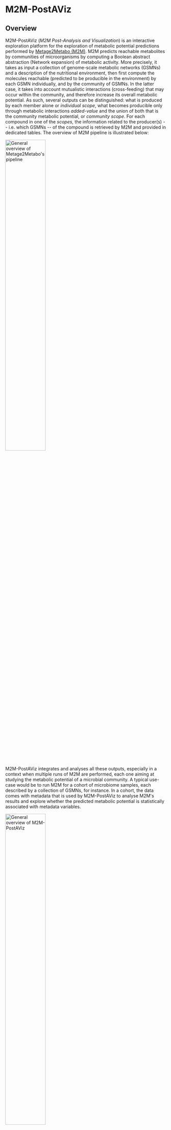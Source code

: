 # M2M-PostAViz

## Overview

M2M-PostAViz (_M2M Post-Analysis and Visualization_) is an interactive exploration platform for the exploration of metabolic potential predictions performed by [Metage2Metabo (M2M)](https://github.com/AuReMe/metage2metabo/tree/main). M2M predicts reachable metabolites by communities of microorganisms by computing a Boolean abstract abstraction (Network expansion) of metabolic activity. More precisely, it takes as input a collection of genome-scale metabolic networks (GSMNs) and a description of the nutritional environment, then first compute the molecules reachable (predicted to be producible in the environment) by each GSMN individually, and by the community of GSMNs. In the latter case, it takes into account mutualistic interactions (cross-feeding) that may occur within the community, and therefore increase its overall metabolic potential. As such, several outputs can be distinguished: what is produced by each member alone or _individual scope_, what becomes producible only through metabolic interactions _added-value_ and the union of both that is the community metabolic potential, or _community scope_. For each compound in one of the _scopes_, the information related to the producer(s) -- i.e. which GSMNs -- of the compound is retrieved by M2M and provided in dedicated tables. The overview of M2M pipeline is illustrated below:

<img src="./docs/pictures/m2m_overview.png" alt="General overview of Metage2Metabo's pipeline" width="50%"/>

M2M-PostAViz integrates and analyses all these outputs, especially in a context when multiple runs of M2M are performed, each one aiming at studying the metabolic potential of a microbial community. A typical use-case would be to run M2M for a cohort of microbiome samples, each described by a collection of GSMNs, for instance. In a cohort, the data comes with metadata that is used by M2M-PostAViz to analyse M2M's results and explore whether the predicted metabolic potential is statistically associated with metadata variables. 

<img src="./docs/pictures/postaviz_overview.png" alt="General overview of M2M-PostAViz" width="50%"/>


### License 
GNU Lesser General Public License v3 (LGPLv3)

## Installation

```pip install .```

    pip install m2m-postaviz

You can also install the in-development version with::

    pip install git+ssh://git@gitlab.inria.fr/postaviz/m2m-postaviz.git@main

### Dependencies


- pandas
- padmet
- scipy
- skbio
- plotly
- scikit-bio
- shiny
- shinywidgets
- pyarrow
- seaborn

` pip install -r requirement.txt `

## Quick start

A dataset with test data is available in this repository and can be used to test the main functionalities of the tool.

##  Documentation



### Important

In metadata file the first column must be the sample identification. Preferably named "smplID".

In taxonomy file the first column must be the metagenomes (mgs). Preferably named "mgs".

### Usage

m2m_postaviz can be run in two ways :

```
    m2m_postaviz -d Metage2metabo/samples/scopes/directory/path
                -m metadata/file/path
                -a abundance/file/path
                -t taxonomy/file/path
                -o save/path
                --no-metacyc (Optionnal)
```

This way is required as least one time to produce all dataframe and save them in -o save/path.

Once the dataframes are produced. Shiny will automatically run from the save/path given in -o option.
You can interrupt the process if you want and run postaviz with -l load option.

```
    m2m_postaviz -l save/directory/path
````

Which will directly launch shiny and skip dataprocessing.

### Metadata tab

Tabulation to observe the metadata given in CLI.
For future update we will use this tab to allow users to change metadata type directly inside the application.

### PCOA tabulation

- Base PCOA shows the Principal coordinates analysis done with all samples and saves as pcoa_dataframe_postaviz.tsv into the save directory.

You can use the input color to observe the PCOA in all its shapes. But the PCOA is not recalculated, this is just for global observation.

- Customisable PCOA allow to calculate directly the PCOA from the samples filtered by the metadata input. The color can be used to regroup samples by their metadata values.

### Bins exploration tabulation


Tab dedicated to the observation of the bins contained into each sample's cscope of Metage2metabo.
Some pattern in compounds production can be found by the taxonomic belonging of the bins.
If the taxonomy (-t option) is not provided, this tabulation will be disabled.

Input:

- Allow to choose between the taxonomic ranks, the individual metagenomes "mgs" or all bins with "all"

- The second input automatically update from the selection above. It allow the selection of the specific group of bins in taxonomic rank selected.

- The third input allow a filtering to the samples level, all samples (and associated bins !) will be removed from the plots if excluded by this input.

- Updated from the third input like the second input, allow a more precise selection ????

- Color grouping option for all plots.

- Use abundance, this options will use the "normalised abundance dataframe" instead of the "main dataframe". Instead of using 0,1 value for production, the abundance dataframe is multi with the abundace of each bins in their respective sample.

Plots :

- Plot 1 the sum of unique metabolites produced by the selected bins in each samples.

- Plot 2 is a boxplot of the unique metabolites production of each selected bins in their samples.

- Plot 3 show the abundance for each selected bins in their respective sample.

>WARNING

>The "all" option on all sample (No metadata filter applied) can be long to produce the plots. Also heavy plots will impact the performance of the application. 

> [!NOTE]

> A small text output under the Processing button show how many bins are selected to avoid large calculation. Also if only one bin (mgs) is selected, it will display how many samples have this specfic bin.

#### Method

The bins exploration present some challenges, it need to retain the production by the bins inside of each samples.

The individual production of each bins depend of the bins present (community interaction highlighted by **Meta2metabo**) which also differ from the treatment/condition of the sample.

All of this information can scale poorly if a lot of sample are present in input which is the point of the application: being able observe from lots of angles large chunks of data.

In order to keep all this valuable data we choosed to use the hard drive and load/manipulate large dataframe by subset using Parquet format. That way RAM memory is not overload and we can pick what we need from the hard drive, using query similar to a SQL database.


### Compounds exploration tab

Input :

IF METACYC ENABLED

- Compounds input divided into three sub input:
    - List of metacyc category ordered from the top to the bottom of the tree.
    - Any category selected above will update this input to a list of all sub-category.
    - Automatically filled with the compounds corresponding to the category / sub category selected in the input above.
    Allow the selection of compounds directly if none of the first input are used or if **--no-metacyc** option is used in CLI.

The plots generated will only take the compounds selected as input.

- Metadata filter and color

    - Metadata filter
    - Plot color and regroup

- Sample filter

    - All (no filter), Inlucde or Exclude from the plots the selection in filter.
    - Metadata column selection. REDUNDANCY WITH METADATA FILTER ?????
    - unique choice of the metadata column previously selected.
    - Automatically filled. Select sample corresponding to previous choices. NO CUSTOM SELECTION BY NAME POSSIBLE !! NONE option in metadata should be enable!!


- Enable row/columns clustering (Only for heatmap) will change column and or row order. Optionnal and independant from each other.

- Generate statistical dataframe / Should be enable by default / performance 

Plot

- Heatmap

    Heatmap displaying the number of bins producing the compound in the sample.
    Cscope / Iscope / Added Value

- Percentage of samples producing selected compounds

    Divided as Cscope / Iscope

- Boxplot of the production of compounds (Y axis) by sample regrouped by metadata (X axis)

- Stats tests dataframe.

    Wilcoxon / Mann-Whitney tests for factor/categoric data.
    Corrélation test for integers data.

    Tested pair are determined by the metadata input.

    Sample filtering is not applied here.

#### Method

To produce the plots, m2m-postaviz use several dataframes made in processing part.

The producers_cscope_dataframe and producers_iscope_dataframe are the two main dataframe.
Both are produced by the sum of each rows (bins) in each sample's cscope/iscope and the concatenation of all Pandas Series produced.

That way we have the number of metagenomes producing the compound (columns) for each rows (samples).

The difference between these dataframe (production in community and individual) gives us the added_value dataframe




## Development

To run all the tests run::

    tox run -e clean,(pyXXX),report

Note, to combine the coverage data from all the tox environments run:

* Windows

```
    set PYTEST_ADDOPTS=--cov-append
    tox
```

* Other

```
    PYTEST_ADDOPTS=--cov-append tox
```

## Authors

Léonard Brindel and [Clémence Frioux](https://cfrioux.github.io) -- [Inria Pleiade team](https://team.inria.fr/pleiade/) 

### Acknowledgements

- David James Sherman
- Jean-Marc Frigerio
- Pleiade team members
